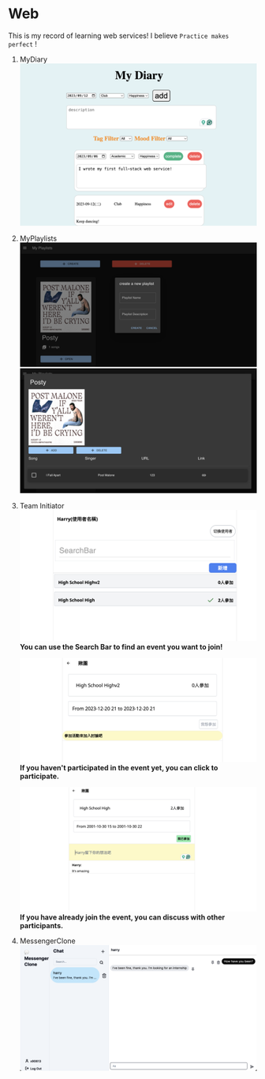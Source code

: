 # Web

This is my record of learning web services!
I believe ```Practice makes perfect``` !

1. MyDiary
    ![displayMyDiary](/images/myDiary.png)

2. MyPlaylists
    ![Playlists1](/images/Playlists1.png)
    ![Playlists2](/images/Playlists2.png)

3. Team Initiator
    ![displayTeamInitiator](/images/TeamInitiator.png)
    **You can use the Search Bar to find an event you want to join!**

    ![displayTeamInitiator2](/images/TeamInitiator2.png)
    **If you haven't participated in the event yet, you can click to participate.**

    ![displayTeamInitiator3](/images/TeamInitiator3.png)
    **If you have already join the event, you can discuss with other participants.**


4. MessengerClone
    ![messengerClone](/images/messengerClone.png)